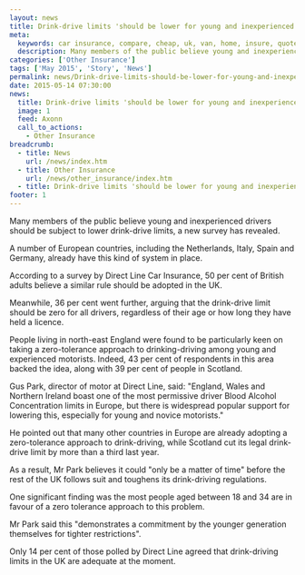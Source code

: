```yaml
---
layout: news
title: Drink-drive limits 'should be lower for young and inexperienced drivers' - Compareni.com
meta:
  keywords: car insurance, compare, cheap, uk, van, home, insure, quotes, online, comparison, bike, loans, life
  description: Many members of the public believe young and inexperienced drivers should be subject to lower drink-drive limits, a new survey has revealed
categories: ['Other Insurance']
tags: ['May 2015', 'Story', 'News']
permalink: news/Drink-drive-limits-should-be-lower-for-young-and-inexperienced-drivers-.htm
date: 2015-05-14 07:30:00
news:
  title: Drink-drive limits 'should be lower for young and inexperienced drivers'
  image: 1
  feed: Axonn
  call_to_actions:
    - Other Insurance
breadcrumb:
  - title: News
    url: /news/index.htm
  - title: Other Insurance
    url: /news/other_insurance/index.htm
  - title: Drink-drive limits 'should be lower for young and inexperienced drivers'
footer: 1
---
```


Many members of the public believe young and inexperienced drivers should be subject to lower drink-drive limits, a new survey has revealed.

A number of European countries, including the Netherlands, Italy, Spain and Germany, already have this kind of system in place.

According to a survey by Direct Line Car Insurance, 50 per cent of British adults believe a similar rule should be adopted in the UK.

Meanwhile, 36 per cent went further, arguing that the drink-drive limit should be zero for all drivers, regardless of their age or how long they have held a licence.

People living in north-east England were found to be particularly keen on taking a zero-tolerance approach to drinking-driving among young and experienced motorists. Indeed, 43 per cent of respondents in this area backed the idea, along with 39 per cent of people in Scotland.

Gus Park, director of motor at Direct Line, said: &quot;England, Wales and Northern Ireland boast one of the most permissive driver Blood Alcohol Concentration limits in Europe, but there is widespread popular support for lowering this, especially for young and novice motorists.&quot;

He pointed out that many other countries in Europe are already adopting a zero-tolerance approach to drink-driving, while Scotland cut its legal drink-drive limit by more than a third last year.

As a result, Mr Park believes it could &quot;only be a matter of time&quot; before the rest of the UK follows suit and toughens its drink-driving regulations.

One significant finding was the most people aged between 18 and 34 are in favour of a zero tolerance approach to this problem.

Mr Park said this &quot;demonstrates a commitment by the younger generation themselves for tighter restrictions&quot;.

Only 14 per cent of those polled by Direct Line agreed that drink-driving limits in the UK are adequate at the moment.
